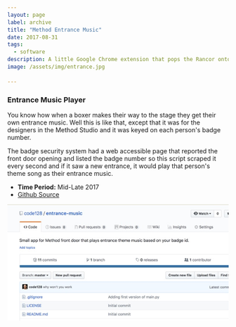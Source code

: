 ```yaml
---
layout: page
label: archive
title: "Method Entrance Music"
date: 2017-08-31
tags:
  - software
description: A little Google Chrome extension that pops the Rancor onto your screen when it encounters that rare word. 
image: /assets/img/entrance.jpg

---
```


### Entrance Music Player

You know how when a boxer makes their way to the stage they get their own entrance music. Well this is like that, except that it was for the designers in the Method Studio and it was keyed on each person's badge number. 

The badge security system had a web accessible page that reported the front door opening and listed the badge number so this script scraped it every second and if it saw a new entrance, it would play that person's theme song as their entrance music. 

+ **Time Period:** Mid-Late 2017
+ [Github Source](https://github.com/code128/entrance-music)

<a href="/assets/img/entrance.jpg" data-fancybox="gallery" data-caption="">
  <img src="/assets/img/entrance.jpg" alt="" />
</a>